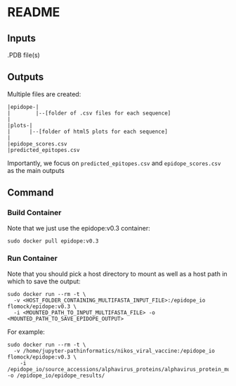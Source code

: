 # README

## Inputs

.PDB file(s)

## Outputs

Multiple files are created:

```
|epidope-|
|        |--[folder of .csv files for each sequence]
|
|plots-|
|      |--[folder of html5 plots for each sequence]
|
|epidope_scores.csv
|predicted_epitopes.csv
```

Importantly, we focus on `predicted_epitopes.csv` and `epidope_scores.csv` as the main outputs

## Command

### Build Container

Note that we just use the epidope:v0.3 container:

`sudo docker pull epidope:v0.3`

### Run Container

Note that you should pick a host directory to mount as well as a host path in which to save the output:

```
sudo docker run --rm -t \
  -v <HOST_FOLDER_CONTAINING_MULTIFASTA_INPUT_FILE>:/epidope_io flomock/epidope:v0.3 \
  -i <MOUNTED_PATH_TO_INPUT_MULTIFASTA_FILE> -o <MOUNTED_PATH_TO_SAVE_EPIDOPE_OUTPUT>
```

For example:

```
sudo docker run --rm -t \
  -v /home/jupyter-pathinformatics/nikos_viral_vaccine:/epidope_io flomock/epidope:v0.3 \
    -i /epidope_io/source_accessions/alphavirus_proteins/alphavirus_protein_multiseq.fasta -o /epidope_io/epidope_results/
```
